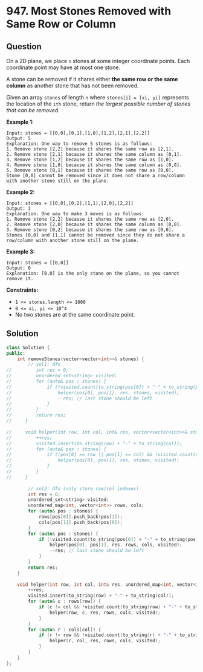 # 947. Most Stones Removed with Same Row or Column

## Question

On a 2D plane, we place `n` stones at some integer coordinate points. Each coordinate point may have at most one stone.

A stone can be removed if it shares either **the same row or the same column** as another stone that has not been removed.

Given an array `stones` of length `n` where `stones[i] = [xi, yi]` represents the location of the `ith` stone, return _the largest possible number of stones that can be removed_.

**Example 1:**

```text
Input: stones = [[0,0],[0,1],[1,0],[1,2],[2,1],[2,2]]
Output: 5
Explanation: One way to remove 5 stones is as follows:
1. Remove stone [2,2] because it shares the same row as [2,1].
2. Remove stone [2,1] because it shares the same column as [0,1].
3. Remove stone [1,2] because it shares the same row as [1,0].
4. Remove stone [1,0] because it shares the same column as [0,0].
5. Remove stone [0,1] because it shares the same row as [0,0].
Stone [0,0] cannot be removed since it does not share a row/column with another stone still on the plane.
```

**Example 2:**

```text
Input: stones = [[0,0],[0,2],[1,1],[2,0],[2,2]]
Output: 3
Explanation: One way to make 3 moves is as follows:
1. Remove stone [2,2] because it shares the same row as [2,0].
2. Remove stone [2,0] because it shares the same column as [0,0].
3. Remove stone [0,2] because it shares the same row as [0,0].
Stones [0,0] and [1,1] cannot be removed since they do not share a row/column with another stone still on the plane.
```

**Example 3:**

```text
Input: stones = [[0,0]]
Output: 0
Explanation: [0,0] is the only stone on the plane, so you cannot remove it.
```

**Constraints:**

* `1 <= stones.length <= 1000`
* `0 <= xi, yi <= 10^4`
* No two stones are at the same coordinate point.

## Solution

```cpp
class Solution {
public:
    int removeStones(vector<vector<int>>& stones) {
        // sol1: dfs
//         int res = 0;
//         unordered_set<string> visited;
//         for (auto& pos : stones) {
//             if (!visited.count(to_string(pos[0]) + "-" + to_string(pos[1]))) {
//                 helper(pos[0], pos[1], res, stones, visited);
//                 --res; // last stone should be left
//             }
//         }
//         return res;
//     }
    
//     void helper(int row, int col, int& res, vector<vector<int>>& stones, unordered_set<string>& visited) {
//         ++res;
//         visited.insert(to_string(row) + "-" + to_string(col));
//         for (auto& pos : stones) {
//             if ((pos[0] == row || pos[1] == col) && !visited.count(to_string(pos[0]) + "-" + to_string(pos[1]))) {
//                 helper(pos[0], pos[1], res, stones, visited);
//             }
//         }
//     }
        
        // sol2: dfs (only store row/col indexes)
        int res = 0;
        unordered_set<string> visited;
        unordered_map<int, vector<int>> rows, cols;
        for (auto& pos : stones) {
            rows[pos[0]].push_back(pos[1]);
            cols[pos[1]].push_back(pos[0]);
        }
        for (auto& pos : stones) {
            if (!visited.count(to_string(pos[0]) + "-" + to_string(pos[1]))) {
                helper(pos[0], pos[1], res, rows, cols, visited);
                --res; // last stone should be left
            }
        }
        return res;
    }
    
    void helper(int row, int col, int& res, unordered_map<int, vector<int>>& rows, unordered_map<int, vector<int>>& cols, unordered_set<string>& visited) {
        ++res;
        visited.insert(to_string(row) + "-" + to_string(col));
        for (auto& c : rows[row]) {
            if (c != col && !visited.count(to_string(row) + "-" + to_string(c))) {
                helper(row, c, res, rows, cols, visited);
            }
        }
        for (auto& r : cols[col]) {
            if (r != row && !visited.count(to_string(r) + "-" + to_string(col))) {
                helper(r, col, res, rows, cols, visited);
            }
        }
    }
};
```

